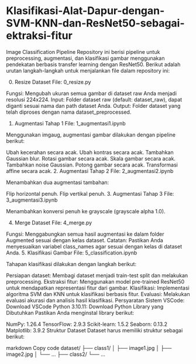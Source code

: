 # Klasifikasi-Alat-Dapur-dengan-SVM-KNN-dan-ResNet50-sebagai-ektraksi-fitur

Image Classification Pipeline
Repository ini berisi pipeline untuk preprocessing, augmentasi, dan klasifikasi gambar menggunakan pendekatan berbasis transfer learning dengan ResNet50. Berikut adalah urutan langkah-langkah untuk menjalankan file dalam repository ini:

0. Resize Dataset
File: 0_resize.py

Fungsi: Mengubah ukuran semua gambar di dataset raw Anda menjadi resolusi 224x224.
Input: Folder dataset raw (default: dataset_raw), dapat diganti sesuai nama dan path dataset Anda.
Output: Folder dataset yang telah diproses dengan nama dataset_preprocessed.
1. Augmentasi Tahap 1
File: 1_augmentasi1.ipynb

Menggunakan imgaug, augmentasi gambar dilakukan dengan pipeline berikut:

Ubah kecerahan secara acak.
Ubah kontras secara acak.
Tambahkan Gaussian blur.
Rotasi gambar secara acak.
Skala gambar secara acak.
Tambahkan noise Gaussian.
Potong gambar secara acak.
Transformasi affine secara acak.
2. Augmentasi Tahap 2
File: 2_augmentasi2.ipynb

Menambahkan dua augmentasi tambahan:

Flip horizontal penuh.
Flip vertikal penuh.
3. Augmentasi Tahap 3
File: 3_augmentasi3.ipynb

Menambahkan konversi penuh ke grayscale (grayscale alpha 1.0).

4. Merge Dataset
File: 4_merge.py

Fungsi: Menggabungkan semua hasil augmentasi ke dalam folder Augmented sesuai dengan kelas dataset.
Catatan: Pastikan Anda menyesuaikan variabel class_names agar sesuai dengan kelas di dataset Anda.
5. Klasifikasi Gambar
File: 5_classification.ipynb

Tahapan klasifikasi dilakukan dengan langkah berikut:

Persiapan dataset: Membagi dataset menjadi train-test split dan melakukan preprocessing.
Ekstraksi fitur: Menggunakan model pre-trained ResNet50 untuk mendapatkan representasi fitur dari gambar.
Klasifikasi: Implementasi algoritma SVM dan KNN untuk klasifikasi berbasis fitur.
Evaluasi: Melakukan evaluasi akurasi dan analisis hasil klasifikasi.
Persyaratan Sistem
VSCode: Download VSCode
Python 3.10.11: Download Python
Library yang Dibutuhkan
Pastikan Anda menginstal library berikut:

NumPy: 1.26.4
TensorFlow: 2.9.3
Scikit-learn: 1.5.2
Seaborn: 0.13.2
Matplotlib: 3.9.2
Struktur Dataset
Dataset harus memiliki struktur sebagai berikut:

markdown
Copy code
dataset/
    ├── class1/
    │   ├── image1.jpg
    │   ├── image2.jpg
    │   └── ...
    ├── class2/
    └── ...
